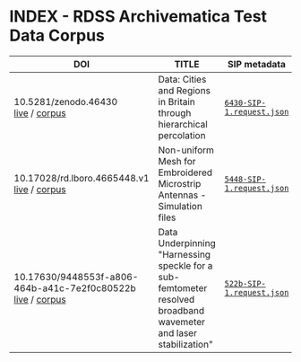 
# INDEX - RDSS Archivematica Test Data Corpus

| DOI  | TITLE | SIP metadata |
| ------------- | ------------- | ------------- |
|10.5281/zenodo.46430 <br /> [live](https://doi.org/10.5281/zenodo.46430) / [corpus](/10.5281/zenodo.46430/)  | Data: Cities and Regions in Britain through hierarchical percolation |  [`6430-SIP-1.request.json`](/10.5281/zenodo.46430/SIPmetadata/6430-SIP-1.request.json) |
|10.17028/rd.lboro.4665448.v1 <br /> [live](https://doi.org/10.17028/rd.lboro.4665448.v1) / [corpus](/10.17028/rd.lboro.4665448.v1/) | Non-uniform Mesh for Embroidered Microstrip Antennas - Simulation files |  [`5448-SIP-1.request.json`](/10.17028/rd.lboro.4665448.v1/SIPmetadata/5448-SIP-1.request.json) |
|10.17630/9448553f-a806-464b-a41c-7e2f0c80522b <br />[live](https://doi.org/10.17630/9448553f-a806-464b-a41c-7e2f0c80522b) / [corpus](/10.17630/9448553f-a806-464b-a41c-7e2f0c80522b/)  | Data Underpinning "Harnessing speckle for a sub-femtometer resolved broadband wavemeter and laser stabilization" |  [`522b-SIP-1.request.json`](/10.17630/9448553f-a806-464b-a41c-7e2f0c80522b/SIPmetadata/522b-SIP-1.request.json)|
